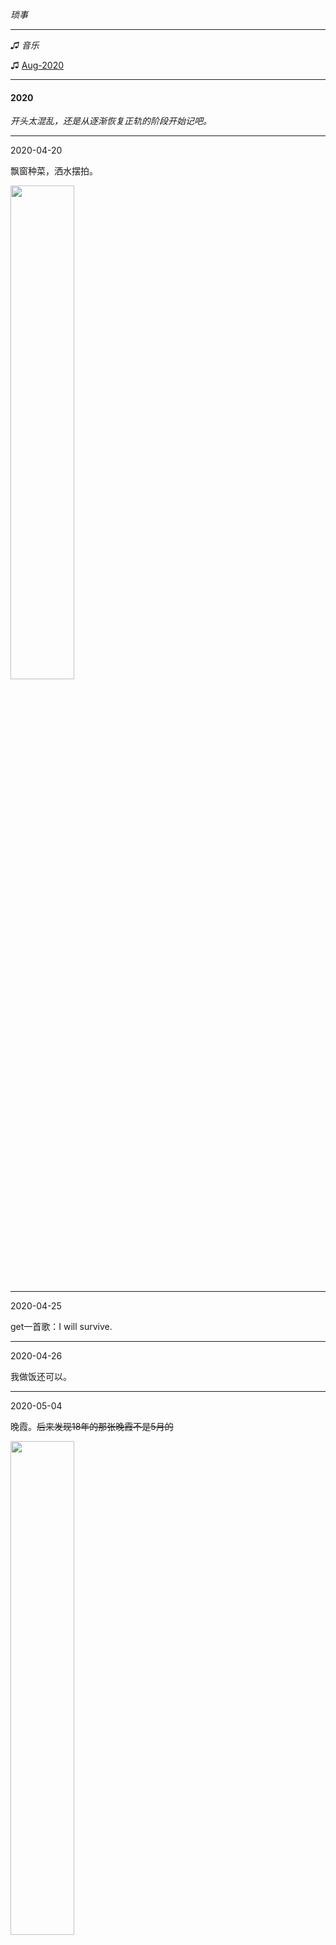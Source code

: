 
_琐事_
___

_♫ 音乐_

♫ [Aug-2020](https://www.xiami.com/collect/1235104708)
___

#### 2020

_开头太混乱，还是从逐渐恢复正轨的阶段开始记吧。_
___

2020-04-20

飘窗种菜，洒水摆拍。

<img src="https://user-images.githubusercontent.com/64673363/90255502-f10eaf00-de76-11ea-95bd-0a2fa474fe85.jpeg" width="45%">

___

2020-04-25

get一首歌：I will survive.

___

2020-04-26

我做饭还可以。

___

2020-05-04

晚霞。~~后来发现18年的那张晚霞不是5月的~~

<img src="https://user-images.githubusercontent.com/64673363/90255506-f1a74580-de76-11ea-8db9-09ca51d986ea.jpeg" width="45%">

___

2020-05-05

Cube Escape的paradox我竟然没玩过，有游戏玩了，开心。

<img src="https://user-images.githubusercontent.com/64673363/90255507-f23fdc00-de76-11ea-8d59-24eb983d9edd.jpeg" width="45%">

___

2020-05-07

月亮好大。手机还是难拍好。

<img src="https://user-images.githubusercontent.com/64673363/90255510-f2d87280-de76-11ea-80b1-3e649d8490da.jpeg" width="40%"> <img src="https://user-images.githubusercontent.com/64673363/90255511-f3710900-de76-11ea-939a-3613923cf60b.jpeg" width="40%">

mark [連載企画　Day to Day](https://tree-novel.com/works/56b29b872d9162b106944778419a486f.html)
___

2020-05-08

响应号召5.8、5.9停用微博，突然很有倾诉欲……
从最初用微博到现在，还过20多天就整十年了，时间过得太快。今年频繁被禁言、禁转、禁关注，是时候慢慢弃用了。

最初用的时候一是图新鲜，二是追星，甚至11年还是12年的时候还和两人面过基，然后12年中还是年尾迅速出坑，删了微博。之后是追动漫，大概最后一次完整追完的动漫是psychopass第一季。13年之后其实就已经不是重度用户了。17年回坑之后使用微博的频率又变高了，不过社畜时间毕竟有限，追星也是处于想起来就看一眼的状态，更多的是拿微博看新闻。既然主要功能只是看新闻，想要逐渐远离微博应该还是不难实现的。

顺便回想起了当初看同人的高峰，看原耽的高峰，刷B站的高峰，几乎都是在14年之前，可见我还是那时候更闲。

其实看小说的高峰也是在14年以前。当初刷黑塞，刷伊坂幸太郎，那种刷法再也没有了。想到黑塞我又想起了某同人作者，塔罗系列真写得很好看，故事情节人物刻画都很好，虽然一直ooc。就是最后的那篇，好看是好看然而第二部完全失控并且有巨雷，雷过之后编不下去坑了。那篇文的第一句我现在竟然还能记起个大概。还有一个原耽坑，前几年我还惦记着，现在已经无所谓了，这就是时间的力量。。。

___

2020-05-09

①浇水活过来了②长太密掐掉一些

然而我到现在都不知道这是什么菜，无所谓了，能吃就行。

<img src="https://user-images.githubusercontent.com/64673363/90255515-f4099f80-de76-11ea-9584-d38cfc855053.jpeg" width="40%"> <img src="https://user-images.githubusercontent.com/64673363/90255517-f4a23600-de76-11ea-94fc-a937e0dd5cff.jpeg" width="40%">

___

2020-06-05

沉迷[turtle](https://docs.python.org/zh-cn/3/library/turtle.html)
___

2020-06-24

真的很累又没什么心情，看看这个能不能让我解个压。

<img src="https://user-images.githubusercontent.com/64673363/90255520-f53acc80-de76-11ea-943a-2c210073ee87.jpeg" width="45%">

3000yen其实我要看的也就半小时，不过真的心情好点了，感觉可以再爱！
___

2020-07-09

永远不要觉得自己多能换位思考，不要把自己想得太高尚。
___

2020-08-08

家里又出现一种小飞虫，会咬人的。似乎只要垃圾放一晚没扔就会有这种虫子。在发现有这种虫之后，我已经每天都好好地清理垃圾了，但现在还是有虫子，主要集中在厨房水槽那一块。要想办法把它们都清理掉。棘手的是，厨房那一块我是不会去喷杀虫剂的。网购了电蚊拍，希望能有点作用。
___

2020-08-13

想要试用一下电蚊拍，然而根本没看到之前的小飞虫了。

___

2020-08-15

整理了一通，感想是，过去的事就是过去的事，值得记住的事情和瞬间很少，各种情绪更是一时的。

___

2020-08-21

计划恢复户外活动了，先单机练练🎾
___

2020-08-28

压力大的时候就很想甩手不干了。
___

2020-09-05

跟风看了乘风破浪的姐姐，节目看下来的感觉是，有个性的姐姐的表演越来越没个性了，节目越来越难看。整体而言个人比较喜欢第二次公演和第六次公演，中间都略难看。最后成团的里面好几位我都觉得不错，但是并不想看她们成团，尤其宁静和张雨绮，做飞行嘉宾不好吗。

我能从表演get到的：黄龄，朱婧汐，阿朵，另外郑希怡，孟佳，王霏霏也不错。从好感到无感：金晨，初评惊艳，后面逐渐沦为伴舞（我知道她后面表现也可以，但是就完全很次要的工具人的感觉）。能get到脸：王丽坤，白冰。有一点点好感但很快被淘汰的：陈松伶。人好感舞台无感：宁静，张雨绮，宁静唱歌其实不错，不过感觉中间一堆表演都不适合她，第六次公演的是否和逆战都蛮适合她的，张雨绮后面的舞台感觉都磨灭了她的个性，和流水线产品没什么区别了，还不如初评有趣。

列一下每场公演最喜欢的节目：
- 初评舞台：阿朵扯谎哥，金晨hello
- 第一次公演：没有特别喜欢的，兰花草和大碗宽面还行，艾瑞巴迪歌还可以。
- 第二次公演：这是因为我们能感到疼痛。阿肆的仰世而来可以无限循环，Manta这首歌也很好听。
- 第三次公演：无。
- 第四次公演：别再问我什么是迪斯科+手扶拖拉机斯基。傲娇和没有理想的人不伤心歌不错，但是中文歌词写歌词大意也太无语了，还有各种改词，sad。
- 第五次公演：阿朵、朱婧汐的solo。
- 第六次公演：逆战。

通过节目get到的歌曲，表演喜欢歌无感的不列，按播出的时间顺序排：
- 扯谎哥 - 阿朵
- Shadow - 朱婧汐
- 仰世而来 - 阿肆
- Manta - 刘柏辛
- 别再问我什么是迪斯科 - 张蔷+新裤子
- 手扶拖拉机斯基 - 张蔷+新裤子
- 光之翼 - 王菲

___

2020-09-13

整理了一下自己存的电子书，又是只整理不看🙈。如果每月能看1本书，30年也只能看360本，再考虑到一些大部头和重复看的书，我应该把书删到只剩300本，现在超过了600本，还没算那些英文原版的书。
给Kindle充了电，没想到还能用。
___

2020-09-19

每天都在疲于奔命。
___

2020-11-15

不得不说每当听别人说5:30就下班或者6:00就下班，我是羡慕嫉妒恨的。那么多朝九晚五(六)的工作，偏偏我的工作不是。最近怨气略重，这样不好。
___

2020-11-23

开始看《令人心动的offer2》，默默感叹自己真的不年轻了。
___

[更早](blog/timeline_arxiv.md)
___



